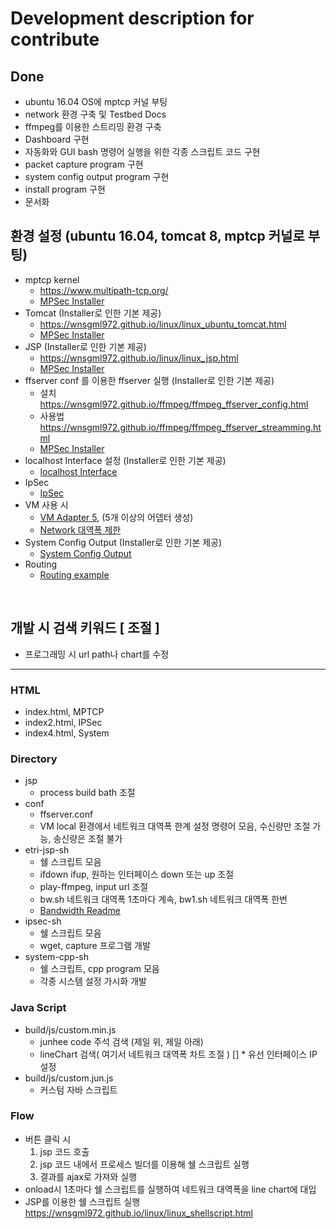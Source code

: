 # Development description for contribute

## Done
- ubuntu 16.04 OS에 mptcp 커널 부팅
- network 환경 구축 및 Testbed Docs
- ffmpeg를 이용한 스트리밍 환경 구축
- Dashboard 구현
- 자동화와 GUI bash 명령어 실행을 위한 각종 스크립트 코드 구현
- packet capture program 구현
- system config output program 구현
- install program 구현
- 문서화


## 환경 설정 (ubuntu 16.04, tomcat 8, mptcp 커널로 부팅)
* mptcp kernel
  * <https://www.multipath-tcp.org/>
  * [MPSec Installer](https://github.com/MPSec/Dashboard/blob/master/readme/HowToBuild.md)
* Tomcat (Installer로 인한 기본 제공)
  * <https://wnsgml972.github.io/linux/linux_ubuntu_tomcat.html>
  * [MPSec Installer](https://github.com/MPSec/Dashboard/blob/master/readme/HowToBuild.md)  
* JSP (Installer로 인한 기본 제공)
  * <https://wnsgml972.github.io/linux/linux_jsp.html>
  * [MPSec Installer](https://github.com/MPSec/Dashboard/blob/master/readme/HowToBuild.md)  
* ffserver conf 를 이용한 ffserver 실행 (Installer로 인한 기본 제공)
  * 설치 <https://wnsgml972.github.io/ffmpeg/ffmpeg_ffserver_config.html>
  * 사용법 <https://wnsgml972.github.io/ffmpeg/ffmpeg_ffserver_streamming.html>
  * [MPSec Installer](https://github.com/MPSec/Dashboard/blob/master/readme/HowToBuild.md)  
* localhost Interface 설정 (Installer로 인한 기본 제공)
  * [localhost Interface](/contents/localhost.md)
* IpSec
  * [IpSec](/contents/ipsec.md)
* VM 사용 시
  * [VM Adapter 5](/contents/in_vm_create_more_than_5_adapter.md), (5개 이상의 어뎁터 생성)
  * [Network 대역폭 제한](/conf/limit-network-state)
* System Config Output (Installer로 인한 기본 제공)
    * [System Config Output](/contents/system.md)
* Routing
    * [Routing example](/contents/routing.md)

<br/>

## 개발 시 검색 키워드 [ 조절 ]
* 프로그래밍 시 url path나 chart를 수정


<hr/>

### HTML
* index.html,  MPTCP
* index2.html, IPSec
* index4.html, System

### Directory
* jsp
  * process build bath 조절
* conf
  * ffserver.conf  
  * VM local 환경에서 네트워크 대역폭 한계 설정 명령어 모음, 수신량만 조절 가능, 송신량은 조절 불가
* etri-jsp-sh
  * 쉘 스크립트 모음
  * ifdown ifup, 원하는 인터페이스 down 또는 up 조절
  * play-ffmpeg, input url 조절
  * bw.sh 네트워크 대역폭 1초마다 계속,  bw1.sh 네트워크 대역폭 한번
  * [Bandwidth Readme](/contents/bandwidth.md)
* ipsec-sh
  * 쉘 스크립트 모음
  * wget, capture 프로그램 개발
* system-cpp-sh
  * 쉘 스크립트, cpp program 모음
  * 각종 시스템 설정 가시화 개발

### Java Script
* build/js/custom.min.js
  * junhee code 주석 검색 (제일 위, 제일 아래)
  * lineChart 검색( 여기서 네트워크 대역폭 차트 조절 )
[]  * 유선 인터페이스 IP 설정
* build/js/custom.jun.js
  * 커스텀 자바 스크립트

### Flow
* 버튼 클릭 시
  1. jsp 코드 호출
  2. jsp 코드 내에서 프로세스 빌더를 이용해 쉘 스크립트 실행
  3. 결과를 ajax로 가져와 실행
* onload시 1초마다 쉘 스크립트를 실행하여 네트워크 대역폭을 line chart에 대입
* JSP를 이용한 쉘 스크립트 실행 <https://wnsgml972.github.io/linux/linux_shellscript.html>
